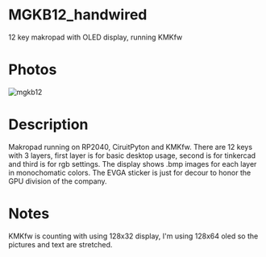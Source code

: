 # MGKB12_handwired
12 key makropad with OLED display, running KMKfw
</br>

<h1>Photos</h1>

![mgkb12](https://github.com/BacaR00T/MGKB12_handwired/assets/81833517/8337a8a8-ae9b-48a8-85e6-4018c9dd944b)
</br>

<h1>Description</h1>
Makropad running on RP2040, CiruitPyton and KMKfw. There are 12 keys with 3 layers, first layer is for basic desktop usage, second is for tinkercad and third is for rgb settings. The display shows .bmp images for each layer in monochomatic colors. The EVGA sticker is just for decour to honor the GPU division of the company.

<h1>Notes</h1>
KMKfw is counting with using 128x32 display, I'm using 128x64 oled so the pictures and text are stretched.
